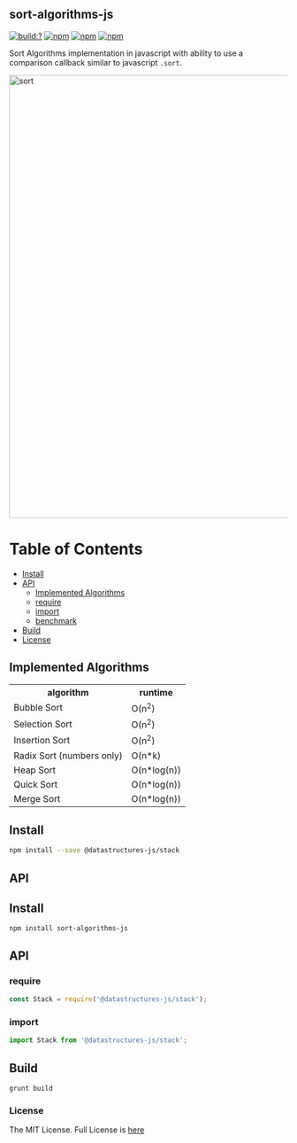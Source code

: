 ## sort-algorithms-js
[![build:?](https://travis-ci.org/eyas-ranjous/sort-algorithms-js.svg?branch=master)](https://travis-ci.org/eyas-ranjous/sort-algorithms-js) [![npm](https://img.shields.io/npm/dm/sort-algorithms-js.svg)](https://www.npmjs.com/package/sort-algorithms-js) [![npm](https://img.shields.io/npm/v/sort-algorithms-js.svg)](https://www.npmjs.com/package/sort-algorithms-js) [![npm](https://img.shields.io/badge/node-%3E=%206.0-blue.svg)](https://www.npmjs.com/package/sort-algorithms-js)

Sort Algorithms implementation in javascript with ability to use a comparison callback similar to javascript `.sort`.

<img width="800" alt="sort" src="https://user-images.githubusercontent.com/6517308/80563817-bfe69d80-89b1-11ea-82a7-8d3a7ecddf19.png">

# Table of Contents
* [Install](#install)
* [API](#api)
  * [Implemented Algorithms](#implemented-algorithms)
  * [require](#require)
  * [import](#import)
  * [benchmark](#benchmark)
 * [Build](#build)
 * [License](#license)

## Implemented Algorithms

<table>
  <tr><th>algorithm</th><th>runtime</th></tr>
  <tr><td>Bubble Sort</td><td>O(n<sup>2</sup>)</td></tr>
  <tr><td>Selection Sort</td><td>O(n<sup>2</sup>)</td></tr>
  <tr><td>Insertion Sort</td><td>O(n<sup>2</sup>)</td></tr>
  <tr><td>Radix Sort (numbers only)</td><td>O(n*k)</td></tr>
  <tr><td>Heap Sort</td><td>O(n*log(n))</td></tr>
  <tr><td>Quick Sort</td><td>O(n*log(n))</td></tr>
  <tr><td>Merge Sort</td><td>O(n*log(n))</td></tr>
</table>

## Install

```sh
npm install --save @datastructures-js/stack
```

## API

## Install
```
npm install sort-algorithms-js
```

## API

### require

```js
const Stack = require('@datastructures-js/stack');
```

### import

```js
import Stack from '@datastructures-js/stack';
```

## Build
```
grunt build
```

### License
The MIT License. Full License is [here](https://github.com/eyas-ranjous/sort-algorithms-js/blob/master/LICENSE)